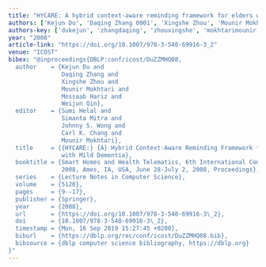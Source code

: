 ```yaml
---
title: "HYCARE: A hybrid context-aware reminding framework for elders with mild dementia"
authors: ['Kejun Du', 'Daqing Zhang 0001', 'Xingshe Zhou', 'Mounir Mokhtari', 'Mossaab Hariz', 'Weijun Qin']
authors-key: ['dukejun', 'zhangdaqing', 'zhouxingshe', 'mokhtarimounir', 'harizmossaab', 'qinweijun']
year: "2008"
article-link: "https://doi.org/10.1007/978-3-540-69916-3_2"
venue: "ICOST"
bibex: "@inproceedings{DBLP:conf/icost/DuZZMHQ08,
  author    = {Kejun Du and
               Daqing Zhang and
               Xingshe Zhou and
               Mounir Mokhtari and
               Mossaab Hariz and
               Weijun Qin},
  editor    = {Sumi Helal and
               Simanta Mitra and
               Johnny S. Wong and
               Carl K. Chang and
               Mounir Mokhtari},
  title     = {{HYCARE:} {A} Hybrid Context-Aware Reminding Framework for Elders
               with Mild Dementia},
  booktitle = {Smart Homes and Health Telematics, 6th International Conference, {ICOST}
               2008, Ames, IA, USA, June 28-July 2, 2008, Proceedings},
  series    = {Lecture Notes in Computer Science},
  volume    = {5120},
  pages     = {9--17},
  publisher = {Springer},
  year      = {2008},
  url       = {https://doi.org/10.1007/978-3-540-69916-3\_2},
  doi       = {10.1007/978-3-540-69916-3\_2},
  timestamp = {Mon, 16 Sep 2019 15:27:45 +0200},
  biburl    = {https://dblp.org/rec/conf/icost/DuZZMHQ08.bib},
  bibsource = {dblp computer science bibliography, https://dblp.org}
}"
---
```

